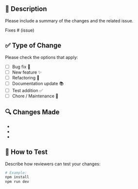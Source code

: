 <!-- .github/pull_request_template.md -->

## 📌 Description

Please include a summary of the changes and the related issue.  

Fixes # (issue)

## ✅ Type of Change

Please check the options that apply:

- [ ] Bug fix 🐞
- [ ] New feature ✨
- [ ] Refactoring 🧹
- [ ] Documentation update 📚
- [ ] Test addition ✅
- [ ] Chore / Maintenance 🔧

## 🔍 Changes Made

- 
- 
- 

## 🧪 How to Test

Describe how reviewers can test your changes:

```bash
# Example:
npm install
npm run dev
